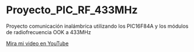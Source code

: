 # Proyecto_PIC_RF_433MHz
Proyecto comunicación inalámbrica utilizando los PIC16F84A y los módulos de radiofrecuencia OOK a 433MHz

[Mira mi video en YouTube](https://www.youtube.com/watch?v=p3odrQBYL-k)
